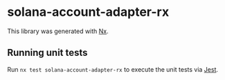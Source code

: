 # solana-account-adapter-rx

This library was generated with [Nx](https://nx.dev).

## Running unit tests

Run `nx test solana-account-adapter-rx` to execute the unit tests via [Jest](https://jestjs.io).
